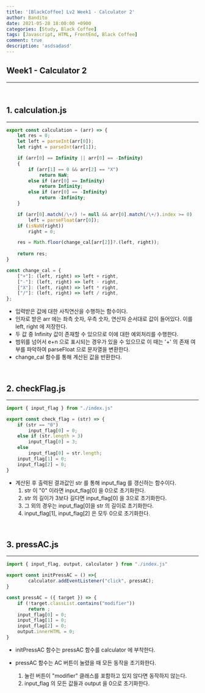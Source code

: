 ```yaml
---
title: '[BlackCoffee] Lv2 Week1 - Calculator 2'
author: Bandito
date: 2021-05-28 18:00:00 +0900
categories: [Study, Black Coffee]
tags: [Javascript, HTML, FrontEnd, Black Coffee]
comment: true
description: 'asdsadasd'
---
```


## Week1 - Calculator 2
***

<br/>

## 1. calculation.js
***

```javascript
export const calculation = (arr) => {
    let res = 0;
    let left = parseInt(arr[0]);
    let right = parseInt(arr[1]);

    if (arr[0] == Infinity || arr[0] == -Infinity)
    {
        if (arr[1] == 0 && arr[2] == "X")
            return NaN;
        else if (arr[0] == Infinity)
            return Infinity;
        else if (arr[0] == -Infinity)
            return -Infinity;
    }

    if (arr[0].match(/\+/) != null && arr[0].match(/\+/).index >= 0)
        left = parseFloat(arr[0]);
    if (isNaN(right))
        right = 0;

    res = Math.floor(change_cal[arr[2]]?.(left, right));
    
    return res;
}

const change_cal = {
    ["+"]: (left, right) => left + right,
    ["-"]: (left, right) => left - right,
    ["X"]: (left, right) => left * right,
    ["/"]: (left, right) => left / right,
};
```
+ 입력받은 값에 대한 사칙연산을 수행하는 함수이다.
+ 인자로 받은 arr 에는 좌측 숫자, 우측 숫자, 연산자 순서대로 값이 들어있다. 이를 left, right 에 저장한다.
+ 두 값 중 Infinity 값이 존재할 수 있으므로 이에 대한 예외처리를 수행한다.
+ 범위를 넘어서 e+n 으로 표시되는 경우가 있을 수 있으므로 이 때는 '+' 의 존재 여부를 파악하여 parseFloat 으로 문자열을 변환한다.
+ change_cal 함수를 통해 계산된 값을 반환한다.

<br/>

## 2. checkFlag.js
***

```javascript
import { input_flag } from "./index.js"

export const check_flag = (str) => {
    if (str == "0")
        input_flag[0] = 0;
    else if (str.length > 3)
        input_flag[0] = 3;
    else
        input_flag[0] = str.length;
    input_flag[1] = 0;
    input_flag[2] = 0;
}
```

+ 계산된 후 출력된 결과값인 str 를 통해 input_flag 를 갱신하는 함수이다.
    1. str 이 "0" 이라면 input_flag[0] 을 0으로 초기화한다.
    2. str 의 길이가 3보다 길다면 input_flag[0] 을 3으로 초기화한다.
    3. 그 외의 경우는 input_flag[0]을 str 의 길이로 초기화한다.
    4. input_flag[1], input_flag[2] 은 모두 0으로 초기화한다. 

<br/>

## 3. pressAC.js
***

```javascript
import { input_flag, output, calculator } from "./index.js"

export const initPressAC = () =>{ 
        calculator.addEventListener("click", pressAC);
}

const pressAC = ({ target }) => {
    if (!target.classList.contains("modifier"))
        return ;
    input_flag[0] = 0;
    input_flag[1] = 0;
    input_flag[2] = 0;
    output.innerHTML = 0;
}
```

+ initPressAC 함수는 pressAC 함수를 calculator 에 부착한다.

+ pressAC 함수는 AC 버튼이 눌렸을 때 모든 동작을 초기화한다.
    1. 눌린 버튼이 "modifier" 클래스를 포함하고 있지 않다면 동작하지 않는다.
    2. input_flag 의 모든 값들과 output 을 0으로 초기화한다.
